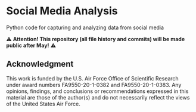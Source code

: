 # Social Media Analysis

Python code for capturing and analyzing data from social media

⚠️ **Attention! This repository (all file history and commits) will be made public after May!** ⚠️

## Acknowledgment

This work is funded by the U.S. Air Force Office of Scientific Research under award numbers FA9550-20-1-0382 and FA9550-20-1-0383. Any opinions, findings, and conclusions or recommendations expressed in this material are those of the author(s) and do not necessarily reflect the views of the United States Air Force.
